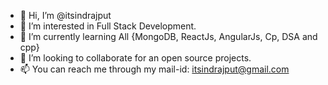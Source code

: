 - 👋 Hi, I’m @itsindrajput
- 👀 I’m interested in Full Stack Development.
- 🌱 I’m currently learning All {MongoDB, ReactJs, AngularJs, Cp, DSA and cpp}
- 💞️ I’m looking to collaborate for an open source projects.
- 📫 You can reach me through my mail-id: itsindrajput@gmail.com

<!---
To become a successful expert in the field of "Full Stack Development" by channelizing my Front end and Back End knowledge and skills. 
And to ensure personal and professional growth and to contribute to the prosperity of the organization.
--->
